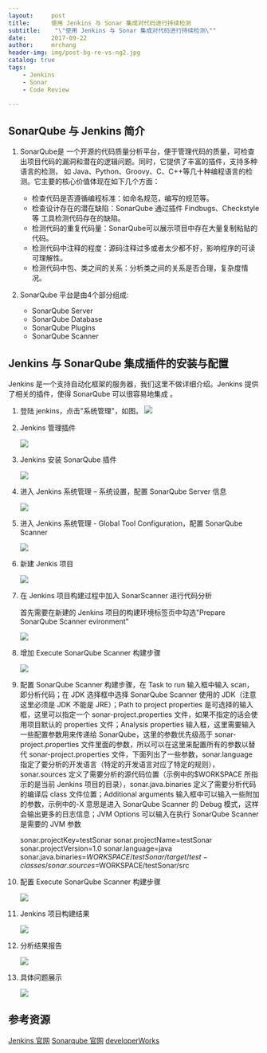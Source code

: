 ```yaml
---
layout:     post
title:      使用 Jenkins 与 Sonar 集成对代码进行持续检测
subtitle:    "\"使用 Jenkins 与 Sonar 集成对代码进行持续检测\""
date:       2017-09-22
author:     mrchang
header-img: img/post-bg-re-vs-ng2.jpg
catalog: true
tags:
    - Jenkins
    - Sonar
    - Code Review

---
```


## SonarQube 与 Jenkins 简介

1. SonarQube是 一个开源的代码质量分析平台，便于管理代码的质量，可检查出项目代码的漏洞和潜在的逻辑问题。同时，它提供了丰富的插件，支持多种语言的检测， 如 Java、Python、Groovy、C、C++等几十种编程语言的检测。它主要的核心价值体现在如下几个方面：
	
	* 检查代码是否遵循编程标准：如命名规范，编写的规范等。
	* 检查设计存在的潜在缺陷：SonarQube 通过插件 Findbugs、Checkstyle等 工具检测代码存在的缺陷。
	* 检测代码的重复代码量：SonarQube可以展示项目中存在大量复制粘贴的代码。
	* 检测代码中注释的程度：源码注释过多或者太少都不好，影响程序的可读可理解性。
	* 检测代码中包、类之间的关系：分析类之间的关系是否合理，复杂度情况。


2. SonarQube 平台是由4个部分组成:

	* SonarQube Server
	* SonarQube Database
	* SonarQube Plugins
	* SonarQube Scanner

## Jenkins 与 SonarQube 集成插件的安装与配置

Jenkins 是一个支持自动化框架的服务器，我们这里不做详细介绍。Jenkins 提供了相关的插件，使得 SonarQube 可以很容易地集成 。 

1. 登陆 jenkins，点击"系统管理"，如图。
   ![](https://cdn-blog.oss-cn-beijing.aliyuncs.com/17-9-22/74455252.jpg)

2. Jenkins 管理插件

   ![](https://cdn-blog.oss-cn-beijing.aliyuncs.com/17-9-22/68878742.jpg)

3. Jenkins 安装 SonarQube 插件

   ![](https://cdn-blog.oss-cn-beijing.aliyuncs.com/17-9-22/92049540.jpg)

4. 进入 Jenkins 系统管理 – 系统设置，配置 SonarQube Server 信息

   ![](https://cdn-blog.oss-cn-beijing.aliyuncs.com/17-9-22/33406013.jpg)

5. 进入 Jenkins 系统管理 - Global Tool Configuration，配置 SonarQube Scanner

   ![](https://cdn-blog.oss-cn-beijing.aliyuncs.com/17-9-22/4000775.jpg)

6. 新建 Jenkis 项目

   ![](https://cdn-blog.oss-cn-beijing.aliyuncs.com/17-9-22/87719678.jpg)

7. 在 Jenkins 项目构建过程中加入 SonarScanner 进行代码分析

   首先需要在新建的 Jenkins 项目的构建环境标签页中勾选"Prepare SonarQube Scanner evironment"

   ![](https://cdn-blog.oss-cn-beijing.aliyuncs.com/17-9-22/58710586.jpg)

8. 增加 Execute SonarQube Scanner 构建步骤

   ![](https://cdn-blog.oss-cn-beijing.aliyuncs.com/17-9-22/37443798.jpg)

9. 配置 SonarQube Scanner 构建步骤，在 Task to run 输入框中输入 scan，即分析代码；在 JDK 选择框中选择 SonarQube Scanner 使用的 JDK（注意这里必须是 JDK 不能是
   JRE）；Path to project properties 是可选择的输入框，这里可以指定一个 sonar-project.properties 文件，如果不指定的话会使用项目默认的 properties 文件；Analysis
   properties 输入框，这里需要输入一些配置参数用来传递给 SonarQube，这里的参数优先级高于 sonar-project.properties 文件里面的参数，所以可以在这里来配置所有的参数以替代
   sonar-project.properties 文件，下面列出了一些参数，sonar.language 指定了要分析的开发语言（特定的开发语言对应了特定的规则），sonar.sources
   定义了需要分析的源代码位置（示例中的$WORKSPACE 所指示的是当前 Jenkins 项目的目录），sonar.java.binaries 定义了需要分析代码的编译后 class 文件位置；Additional arguments
   输入框中可以输入一些附加的参数，示例中的-X 意思是进入 SonarQube Scanner 的 Debug 模式，这样会输出更多的日志信息；JVM Options 可以输入在执行 SonarQube Scanner 是需要的 JVM
   参数

   	sonar.projectKey=testSonar 
   	sonar.projectName=testSonar 
   	sonar.projectVersion=1.0 
   	sonar.language=java 
   	sonar.java.binaries=$WORKSPACE/testSonar/target/test-classes/ 
    	sonar.sources=$WORKSPACE/testSonar/src

10. 配置 Execute SonarQube Scanner 构建步骤

    ![](https://cdn-blog.oss-cn-beijing.aliyuncs.com/17-9-22/53880377.jpg)

11. Jenkins 项目构建结果

    ![](https://cdn-blog.oss-cn-beijing.aliyuncs.com/17-9-22/41747847.jpg)

12. 分析结果报告

    ![](https://cdn-blog.oss-cn-beijing.aliyuncs.com/17-9-22/25009288.jpg)

13. 具体问题展示

    ![](https://cdn-blog.oss-cn-beijing.aliyuncs.com/17-9-22/11613421.jpg)
	
	
	
## 参考资源

[Jenkins 官网](https://jenkins.io/)
[Sonarqube 官网](https://www.sonarqube.org/)
[developerWorks](https://www.ibm.com/developerworks/cn/devops/1612_qusm_jenkins/index.html)


	
	
	
		








